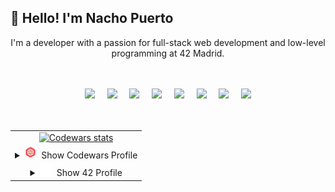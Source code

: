 ## 👋 Hello! I'm Nacho Puerto
<p align="center">
I'm a developer with a passion for full-stack web development and low-level programming at 42 Madrid.
</p>
<br><br>

<div align="center">

<img src="https://cdn.jsdelivr.net/gh/devicons/devicon/icons/c/c-original.svg" width="40" />
&nbsp;&nbsp;&nbsp;
<img src="https://cdn.jsdelivr.net/gh/devicons/devicon/icons/cplusplus/cplusplus-original.svg" width="40" />
&nbsp;&nbsp;&nbsp;
<img src="https://cdn.jsdelivr.net/gh/devicons/devicon/icons/javascript/javascript-original.svg" width="40" />
&nbsp;&nbsp;&nbsp;
<img src="https://cdn.jsdelivr.net/gh/devicons/devicon/icons/react/react-original.svg" width="40" />
&nbsp;&nbsp;&nbsp;
<img src="https://cdn.jsdelivr.net/gh/devicons/devicon/icons/nodejs/nodejs-original.svg" width="40" />
&nbsp;&nbsp;&nbsp;
<img src="https://cdn.jsdelivr.net/gh/devicons/devicon/icons/mongodb/mongodb-original.svg" width="40" />
&nbsp;&nbsp;&nbsp;
<img src="https://cdn.jsdelivr.net/gh/devicons/devicon/icons/html5/html5-original.svg" width="40" />
&nbsp;&nbsp;&nbsp;
<img src="https://cdn.jsdelivr.net/gh/devicons/devicon/icons/css3/css3-original.svg" width="40" />

</div>
<br><br>





<table align="center">
  <tr>
    <td align="center">
        <a href="https://leetcode.com/u/nachopuerto95/">
          <img src="https://leetcard.jacoblin.cool/Nachopuerto95?theme=nord" alt="Codewars stats" />
        </a>
    </td>
  </tr>
  <tr>
    <td align="center">
      <details>
        <summary><img src="assets/5387632.png" width="20" color="white" alt="42 Logo" />&nbsp; Show Codewars Profile</summary>
        <a href="https://www.codewars.com/users/Nachopuerto95">
          <img src="https://github.r2v.ch/codewars?user=Nachopuerto95&top_languages=true&bg=%23111111&stroke=%23e0e0e0&text=%23e0e0e0" alt="Codewars stats" />
        </a>
      </details>
    </td>
  </tr>
  <tr>
    <td align="center">
     <details>
       <summary align="middle" ><img src="assets/42-logo.svg" width="20" color="white" alt="42 Logo" />&nbsp; Show 42 Profile</summary>
       <a href="https://github.com/oakoudad/badge42">
              <img src="https://badge.mediaplus.ma/darkblue/jpuerto-?1337Badge=off&UM6P=off" alt="jpuerto-'s 42 stats" />
        </a>
    </details>
    </td>
  </tr>
</table>
